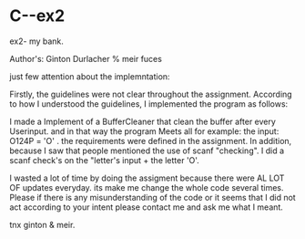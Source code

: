 # C--ex2
ex2- my bank.

Author's: Ginton Durlacher % meir fuces

just few attention about the implemntation:

Firstly, the guidelines were not clear throughout the assignment.
According to how I understood the guidelines, I implemented the program as follows:


I made a Implement of a BufferCleaner that clean the buffer after every Userinput. and in that way the program Meets all
for example:  the input: O124P = 'O' .
the requirements were defined in the assignment.
In addition, because I saw that people mentioned the use of scanf "checking". I did a scanf check's on the "letter's input + the letter 'O'.

I wasted a lot of time  by doing  the assigment because there were AL LOT OF updates everyday.
its make me  change the whole code several times.
Please if there is any misunderstanding of the code or it seems that I did not act according to your intent
please contact me and ask me what I meant.

tnx 
ginton & meir.

